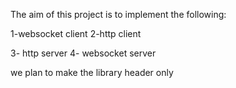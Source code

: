 The aim of this project is to implement the following:

1-websocket client
2-http client

3- http server
4- websocket server

we plan to make the library header only
